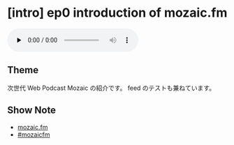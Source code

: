 # [intro] ep0 introduction of mozaic.fm

<audio preload="none" src="https://files.mozaic.fm/mozaic-ep0.m4a" controls></audio>


## Theme

次世代 Web Podcast Mozaic の紹介です。 feed のテストも兼ねています。


## Show Note

- [mozaic.fm](https://mozaic.fm)
- [#mozaicfm](https://twitter.com/search?q=mozaicfm&src=hash)
